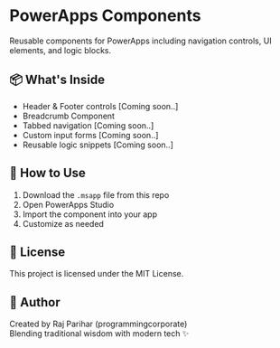 # PowerApps Components

Reusable components for PowerApps including navigation controls, UI elements, and logic blocks.

## 📦 What's Inside
- Header & Footer controls [Coming soon..]
- Breadcrumb Component
- Tabbed navigation [Coming soon..]
- Custom input forms [Coming soon..]
- Reusable logic snippets [Coming soon..]

## 🚀 How to Use
1. Download the `.msapp` file from this repo
2. Open PowerApps Studio
3. Import the component into your app
4. Customize as needed

## 📄 License
This project is licensed under the MIT License.

## 🙌 Author
Created by Raj Parihar (programmingcorporate)  
Blending traditional wisdom with modern tech ✨
